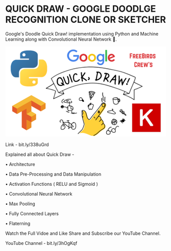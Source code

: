# QUICK DRAW - GOOGLE DOODLGE RECOGNITION CLONE OR SKETCHER

Google's Doodle Quick Draw! implementation using Python and Machine Learning along with Convolutional Neural Network 🛑.

![Screenshot](Freebirds_Crew.png)

Link - bit.ly/338uGrd

Explained all about Quick Draw -

• Architecture

• Data Pre-Processing and Data Manipulation

• Activation Functions ( RELU and Sigmoid )

• Convolutional Neural Network

• Max Pooling

• Fully Connected Layers

• Flaterning

Watch the Full Vidoe and Like Share and Subscribe our YouTube Channel.

YouTube Channel - bit.ly/3hOgKqf
